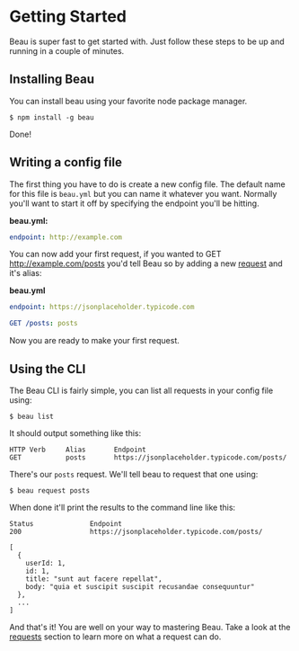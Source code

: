 # Getting Started

Beau is super fast to get started with. Just follow these steps to be up and
running in a couple of minutes.

## Installing Beau

You can install beau using your favorite node package manager.

```
$ npm install -g beau
```

Done!

## Writing a config file

The first thing you have to do is create a new config file. The default name for
this file is `beau.yml` but you can name it whatever you want. Normally you'll
want to start it off by specifying the endpoint you'll be hitting.

**beau.yml:**

```yaml
endpoint: http://example.com
```

You can now add your first request, if you wanted to GET
http://example.com/posts you'd tell Beau so by adding a new
[request](/docs/requests) and it's alias:

**beau.yml**

```yaml
endpoint: https://jsonplaceholder.typicode.com

GET /posts: posts
```

Now you are ready to make your first request.

## Using the CLI

The Beau CLI is fairly simple, you can list all requests in your config file
using:

```
$ beau list
```

It should output something like this:

```
HTTP Verb     Alias       Endpoint
GET           posts       https://jsonplaceholder.typicode.com/posts/
```

There's our `posts` request. We'll tell beau to request that one using:

```
$ beau request posts
```

When done it'll print the results to the command line like this:

```
Status              Endpoint
200                 https://jsonplaceholder.typicode.com/posts/

[
  {
    userId: 1,
    id: 1,
    title: "sunt aut facere repellat",
    body: "quia et suscipit suscipit recusandae consequuntur"
  },
  ...
]
```

And that's it! You are well on your way to mastering Beau. Take a look at the
[requests](/docs/requests) section to learn more on what a request can do.
